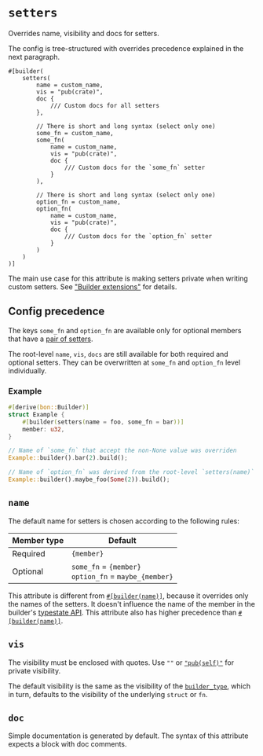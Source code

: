 # `setters`

Overrides name, visibility and docs for setters.

The config is tree-structured with overrides precedence explained in the next paragraph.

```attr
#[builder(
    setters(
        name = custom_name,
        vis = "pub(crate)",
        doc {
            /// Custom docs for all setters
        },

        // There is short and long syntax (select only one)
        some_fn = custom_name,
        some_fn(
            name = custom_name,
            vis = "pub(crate)",
            doc {
                /// Custom docs for the `some_fn` setter
            }
        ),

        // There is short and long syntax (select only one)
        option_fn = custom_name,
        option_fn(
            name = custom_name,
            vis = "pub(crate)",
            doc {
                /// Custom docs for the `option_fn` setter
            }
        )
    )
)]
```

The main use case for this attribute is making setters private when writing custom setters. See ["Builder extensions"](../../../guide/builder-extensions) for details.

## Config precedence

The keys `some_fn` and `option_fn` are available only for optional members that have a [pair of setters](../../../guide/optional-members#setters-pair).

The root-level `name`, `vis`, `docs` are still available for both required and optional setters. They can be overwritten at `some_fn` and `option_fn` level individually.

### Example

```rust
#[derive(bon::Builder)]
struct Example {
    #[builder(setters(name = foo, some_fn = bar))]
    member: u32,
}

// Name of `some_fn` that accept the non-None value was overriden
Example::builder().bar(2).build();

// Name of `option_fn` was derived from the root-level `setters(name)`
Example::builder().maybe_foo(Some(2)).build();

```




## `name`

The default name for setters is chosen according to the following rules:

| Member type  | Default
|--------------|------------
| Required     | `{member}`
| Optional     | `some_fn` = `{member}`<br/>`option_fn` = `maybe_{member}`

This attribute is different from [`#[builder(name)]`](./name), because it overrides only the names of the setters. It doesn't influence the name of the member in the builder's [typestate API](../typestate-api). This attribute also has higher precedence than [`#[builder(name)]`](./name).

## `vis`

The visibility must be enclosed with quotes. Use `""` or [`"pub(self)"`](https://doc.rust-lang.org/reference/visibility-and-privacy.html#pubin-path-pubcrate-pubsuper-and-pubself) for private visibility.

The default visibility is the same as the visibility of the [`builder_type`](../top-level/builder-type#vis), which in turn, defaults to the visibility of the underlying `struct` or `fn`.

## `doc`

Simple documentation is generated by default. The syntax of this attribute expects a block with doc comments.
